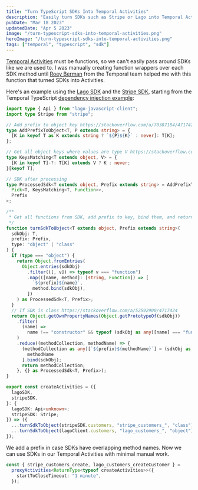 ```yaml
---
title: "Turn TypeScript SDKs Into Temporal Activities"
description: "Easily turn SDKs such as Stripe or Lago into Temporal Activities"
pubDate: "Mar 18 2023"
updatedDate: "Apr 5 2023"
image: "/turn-typescript-sdks-into-temporal-activities.png"
heroImage: "/turn-typescript-sdks-into-temporal-activities.png"
tags: ["temporal", "typescript", "sdk"]
---
```


[Temporal Activities](https://docs.temporal.io/activities) must be functions, so we can't easily pass around SDKs like we are used to. I was manually creating function wrappers over each SDK method until [Roey Berman](https://github.com/bergundy/) from the Temporal team helped me with this function that turned SDKs into Activities.

Here's an example using the [Lago SDK](https://github.com/getlago/lago-javascript-client) and the [Stripe SDK](https://github.com/stripe/stripe-node), starting from the Temporal TypeScript [dependency injection example](https://github.com/temporalio/samples-typescript/tree/main/activities-dependency-injection):

```typescript
import type { Api } from "lago-javascript-client";
import type Stripe from "stripe";

// Add prefix to object key https://stackoverflow.com/a/70387184/4717424
type AddPrefixToObject<T, P extends string> = {
  [K in keyof T as K extends string ? `${P}${K}` : never]: T[K];
};

// Get all object keys where values are type V https://stackoverflow.com/a/56874389/4717424
type KeysMatching<T extends object, V> = {
  [K in keyof T]-?: T[K] extends V ? K : never;
}[keyof T];

// SDK after processing
type ProcessedSdk<T extends object, Prefix extends string> = AddPrefixToObject<
  Pick<T, KeysMatching<T, Function>>,
  Prefix
>;

/**
 * Get all functions from SDK, add prefix to key, bind them, and return new object
 */
function turnSdkToObject<T extends object, Prefix extends string>(
  sdkObj: T,
  prefix: Prefix,
  type: "object" | "class"
) {
  if (type === "object") {
    return Object.fromEntries(
      Object.entries(sdkObj)
        .filter(([, v]) => typeof v === "function")
        .map(([name, method]: [string, Function]) => [
          `${prefix}${name}`,
          method.bind(sdkObj),
        ])
    ) as ProcessedSdk<T, Prefix>;
  }
  // If SDK is class https://stackoverflow.com/a/52592900/4717424
  return Object.getOwnPropertyNames(Object.getPrototypeOf(sdkObj))
    .filter(
      (name) =>
        name !== "constructor" && typeof (sdkObj as any)[name] === "function"
    )
    .reduce((methodCollection, methodName) => {
      (methodCollection as any)[`${prefix}${methodName}`] = (sdkObj as any)[
        methodName
      ].bind(sdkObj);
      return methodCollection;
    }, {} as ProcessedSdk<T, Prefix>);
}

export const createActivities = ({
  lagoSDK,
  stripeSDK,
}: {
  lagoSDK: Api<unknown>;
  stripeSDK: Stripe;
}) => ({
  ...turnSdkToObject(stripeSDK.customers, "stripe_customers_", "class"),
  ...turnSdkToObject(lagoClient.customers, "lago_customers_", "object"),
});
```

We add a prefix in case SDKs have overlapping method names. Now we can use SDKs in our Temporal Activities with minimal manual work.

```typescript
const { stripe_customers_create, lago_customers_createCustomer } =
  proxyActivities<ReturnType<typeof createActivities>>({
    startToCloseTimeout: "1 minute",
  });
```
